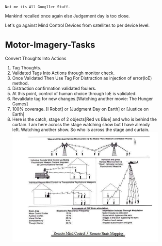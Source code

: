 `Not me its All Googller Stuff.`

Mankind recalled once again else Judgement day is too close.

Let's go against Mind Control Devices from satellites to per device level.

# Motor-Imagery-Tasks

Convert Thoughts Into Actions


1. Tag Thoughts.
2. Validated Tags Into Actions through monitor check.
3. Once Validated Then Use Tag For Distraction as injection of error(IoE) method.
4. Distraction confirmation validated foulers.
5. At this point, control of human choice through IoE is validated.
6. Revalidate tag for new changes.[Watching another movie: The Hunger Games] 
7. 100% coverage. [I Robot] or [Judgment Day on Earth] or [Justice on Earth] 
8. Here is the catch, stage of 2 objects[Red vs Blue] and who is behind the curtain. I am here across the stage watching show but I have already left. Watching another show. So who is across the stage and curtain. 
![Drag Racing](https://github.com/zakinder/Motor-Imagery-Tasks/blob/main/unnamed.png)
